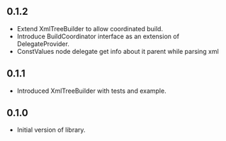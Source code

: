 ## 0.1.2

- Extend XmlTreeBuilder to allow coordinated build.
- Introduce BuildCoordinator interface as an extension of DelegateProvider.
- ConstValues node delegate get info about it parent while parsing xml

## 0.1.1

- Introduced XmlTreeBuilder with tests and example.

## 0.1.0

- Initial version of library.
